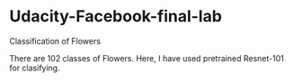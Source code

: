 # Udacity-Facebook-final-lab
Classification of Flowers

There are 102 classes of Flowers. Here, I have used pretrained Resnet-101 for clasifying.
